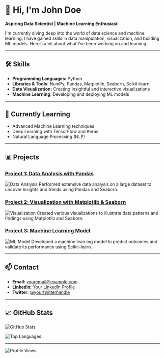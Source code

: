 # 👋 Hi, I'm John Doe

**Aspiring Data Scientist | Machine Learning Enthusiast**

I'm currently diving deep into the world of data science and machine learning. I have gained skills in data manipulation, visualization, and building ML models. Here’s a bit about what I’ve been working on and learning.

---

## 🛠️ Skills
- **Programming Languages:** Python
- **Libraries & Tools:** NumPy, Pandas, Matplotlib, Seaborn, Scikit-learn
- **Data Visualization:** Creating insightful and interactive visualizations
- **Machine Learning:** Developing and deploying ML models

---

## 🌱 Currently Learning
- Advanced Machine Learning techniques
- Deep Learning with TensorFlow and Keras
- Natural Language Processing (NLP)

---

## 📊 Projects
### [Project 1: Data Analysis with Pandas](https://github.com/yourusername/project1)
![Data Analysis](images/data_analysis.png)
Performed extensive data analysis on a large dataset to uncover insights and trends using Pandas and Seaborn.

### [Project 2: Visualization with Matplotlib & Seaborn](https://github.com/yourusername/project2)
![Visualization](images/visualization.png)
Created various visualizations to illustrate data patterns and findings using Matplotlib and Seaborn.

### [Project 3: Machine Learning Model](https://github.com/yourusername/project3)
![ML Model](images/ml_model.png)
Developed a machine learning model to predict outcomes and validate its performance using Scikit-learn.

---

## 📫 Contact
- **Email:** [youremail@example.com](mailto:youremail@example.com)
- **LinkedIn:** [Your LinkedIn Profile](https://www.linkedin.com/in/yourprofile)
- **Twitter:** [@yourtwitterhandle](https://twitter.com/yourtwitterhandle)

---

## 📈 GitHub Stats
![GitHub Stats](https://github-readme-stats.vercel.app/api?username=yourusername&show_icons=true&theme=radical)

![Top Languages](https://github-readme-stats.vercel.app/api/top-langs/?username=yourusername&layout=compact&theme=radical)

---

![Profile Views](https://komarev.com/ghpvc/?username=yourusername&color=brightgreen)
